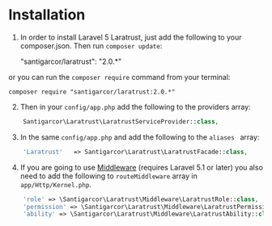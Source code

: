 # Installation
1) In order to install Laravel 5 Laratrust, just add the following to your composer.json. Then run `composer update`:

    "santigarcor/laratrust": "2.0.*"

or you can run the `composer require` command from your terminal:

    composer require "santigarcor/laratrust:2.0.*"

2) Then in your `config/app.php` add the following to the providers array:
```php
    Santigarcor\Laratrust\LaratrustServiceProvider::class,
```
3) In the same `config/app.php` and add the following to the `aliases ` array:
```php
    'Laratrust'   => Santigarcor\Laratrust\LaratrustFacade::class,
```

4) If you are going to use [Middleware](middleware.md) (requires Laravel 5.1 or later) you also need to add the following to `routeMiddleware` array in `app/Http/Kernel.php`.
```php
    'role' => \Santigarcor\Laratrust\Middleware\LaratrustRole::class,
    'permission' => \Santigarcor\Laratrust\Middleware\LaratrustPermission::class,
    'ability' => \Santigarcor\Laratrust\Middleware\LaratrustAbility::class,
```
